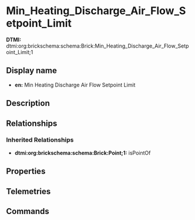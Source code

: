 # Min_Heating_Discharge_Air_Flow_Setpoint_Limit
**DTMI:** dtmi:org:brickschema:schema:Brick:Min_Heating_Discharge_Air_Flow_Setpoint_Limit;1
## Display name
- **en:** Min Heating Discharge Air Flow Setpoint Limit
## Description
## Relationships
### Inherited Relationships
* **dtmi:org:brickschema:schema:Brick:Point;1:** isPointOf
## Properties
## Telemetries
## Commands
